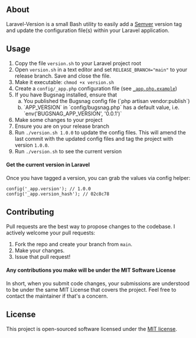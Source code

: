 ## About

Laravel-Version is a small Bash utility to easily add a [Semver](https://semver.org/) version tag and update the configuration file(s) within your Laravel application.

## Usage

1. Copy the file `version.sh` to your Laravel project root
2. Open `version.sh` in a text editor and set `RELEASE_BRANCH="main"` to your release branch. Save and close the file.
3. Make it executable: `chmod +x version.sh`
4. Create a `config/_app.php` configuration file (see [`_app.php.example`](_app.php.example))
5. If you have Bugsnag installed, ensure that
	<ol type="a">
		<li>You published the Bugsnag config file (`php artisan vendor:publish`)</li>
		<li>`APP_VERSION` in `config/bugsnag.php` has a default value, i.e. `env('BUGSNAG_APP_VERSION', '0.0.1')`</li>
	</ol>
6. Make some changes to your project
7. Ensure you are on your release branch
8. Run `./version.sh 1.0.0` to update the config files. This will amend the last commit with the updated config files and tag the project with version `1.0.0`.
9. Run `./version.sh` to see the current version

#### Get the current version in Laravel

Once you have tagged a version, you can grab the values via config helper:

```
config('_app.version'); // 1.0.0
config('_app.version_hash'); // 02c8c78
```

## Contributing

Pull requests are the best way to propose changes to the codebase. I actively welcome your pull requests:

1. Fork the repo and create your branch from `main`.
2. Make your changes.
3. Issue that pull request!

#### Any contributions you make will be under the MIT Software License

In short, when you submit code changes, your submissions are understood to be under the same MIT License that covers the project. Feel free to contact the maintainer if that's a concern.

## License

This project is open-sourced software licensed under the [MIT license](https://opensource.org/licenses/MIT).

